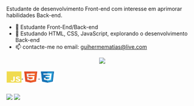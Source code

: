 Estudante de desenvolvimento Front-end com interesse em aprimorar habilidades Back-end.

- 🔭 Estudante Front-End/Back-end
- 🌱 Estudando HTML, CSS, JavaScript, explorando o desenvolvimento Back-end  
- 📫 contacte-me no email: guihermematias@live.com

<div align="center">
  <a href="https://github.com/codegui">
    <img height="170em" src="https://github-readme-stats.vercel.app/api/top-langs/?username=codegui&layout=compact&langs_count=7&theme=dracula"/>
</div>

  <div style="display: inline_block"><br>
  <img align="center" alt="Mateus-Js" height="30" width="40" src="https://raw.githubusercontent.com/devicons/devicon/master/icons/javascript/javascript-plain.svg">
  <img align="center" alt="Mateus-HTML" height="30" width="40" src="https://raw.githubusercontent.com/devicons/devicon/master/icons/html5/html5-original.svg">
  <img align="center" alt="Mateus-CSS" height="30" width="40" src="https://raw.githubusercontent.com/devicons/devicon/master/icons/css3/css3-original.svg">
</div>
  
 ##
  
  <div> 
   <a href="https://www.instagram.com/codegui_"target="_blank"><img src="https://img.shields.io/badge/-Instagram-%23E4405F?style=for-the-badge&logo=instagram&logoColor=white" target="_blank"></a> 
  <a href="https://www.linkedin.com/in/codegui/"target="_blank"><img src="https://img.shields.io/badge/-LinkedIn-%230077B5?style=for-the-badge&logo=linkedin&logoColor=white" target="_blank"></a> 
 
 
</div>

